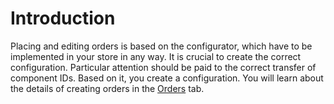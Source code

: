 # Introduction
Placing and editing orders is based on the configurator, which have to be implemented in your store in any way. It is crucial to create the correct configuration. Particular attention should be paid to the correct transfer of component IDs. Based on it, you create a configuration. You will learn about the details of creating orders in the [Orders](../orders) tab.
